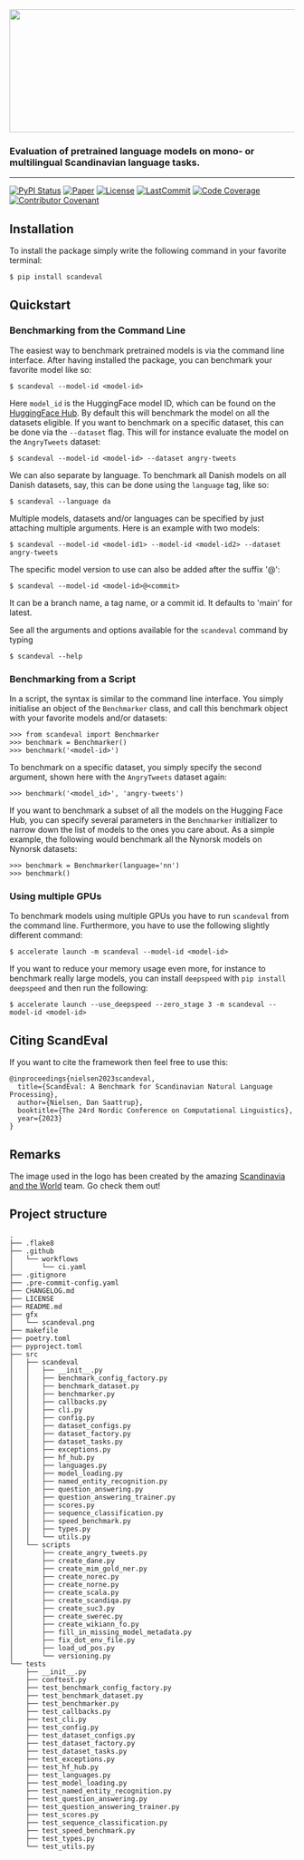 <div align='center'>
<img src="https://raw.githubusercontent.com/saattrupdan/ScandEval/main/gfx/scandeval.png" width="517" height="217">
</div>

### Evaluation of pretrained language models on mono- or multilingual Scandinavian language tasks.

______________________________________________________________________
[![PyPI Status](https://badge.fury.io/py/scandeval.svg)](https://pypi.org/project/scandeval/)
[![Paper](https://img.shields.io/badge/arXiv-2304.00906-b31b1b.svg)](https://arxiv.org/abs/2304.00906)
[![License](https://img.shields.io/github/license/saattrupdan/ScandEval)](https://github.com/saattrupdan/ScandEval/blob/main/LICENSE)
[![LastCommit](https://img.shields.io/github/last-commit/saattrupdan/ScandEval)](https://github.com/saattrupdan/ScandEval/commits/main)
[![Code Coverage](https://img.shields.io/badge/Coverage-62%25-yellow.svg)](https://github.com/saattrupdan/ScandEval/tree/main/tests)
[![Contributor Covenant](https://img.shields.io/badge/Contributor%20Covenant-2.0-4baaaa.svg)](https://github.com/saattrupdan/ScandEval/blob/main/CODE_OF_CONDUCT.md)


## Installation
To install the package simply write the following command in your favorite terminal:
```
$ pip install scandeval
```

## Quickstart
### Benchmarking from the Command Line
The easiest way to benchmark pretrained models is via the command line interface. After
having installed the package, you can benchmark your favorite model like so:
```
$ scandeval --model-id <model-id>
```

Here `model_id` is the HuggingFace model ID, which can be found on the [HuggingFace
Hub](https://huggingface.co/models). By default this will benchmark the model on all
the datasets eligible. If you want to benchmark on a specific dataset, this can be done
via the `--dataset` flag. This will for instance evaluate the model on the
`AngryTweets` dataset:
```
$ scandeval --model-id <model-id> --dataset angry-tweets
```

We can also separate by language. To benchmark all Danish models on all Danish
datasets, say, this can be done using the `language` tag, like so:
```
$ scandeval --language da
```

Multiple models, datasets and/or languages can be specified by just attaching multiple
arguments. Here is an example with two models:
```
$ scandeval --model-id <model-id1> --model-id <model-id2> --dataset angry-tweets
```

The specific model version to use can also be added after the suffix '@':
```
$ scandeval --model-id <model-id>@<commit>
```

It can be a branch name, a tag name, or a commit id. It defaults to 'main' for latest.

See all the arguments and options available for the `scandeval` command by typing
```
$ scandeval --help
```

### Benchmarking from a Script
In a script, the syntax is similar to the command line interface. You simply initialise
an object of the `Benchmarker` class, and call this benchmark object with your favorite
models and/or datasets:
```
>>> from scandeval import Benchmarker
>>> benchmark = Benchmarker()
>>> benchmark('<model-id>')
```

To benchmark on a specific dataset, you simply specify the second argument, shown here
with the `AngryTweets` dataset again:
```
>>> benchmark('<model_id>', 'angry-tweets')
```

If you want to benchmark a subset of all the models on the Hugging Face Hub, you can
specify several parameters in the `Benchmarker` initializer to narrow down the list of
models to the ones you care about. As a simple example, the following would benchmark
all the Nynorsk models on Nynorsk datasets:
```
>>> benchmark = Benchmarker(language='nn')
>>> benchmark()
```


### Using multiple GPUs
To benchmark models using multiple GPUs you have to run `scandeval` from the command
line. Furthermore, you have to use the following slightly different command:
```
$ accelerate launch -m scandeval --model-id <model-id>
```

If you want to reduce your memory usage even more, for instance to benchmark really
large models, you can install `deepspeed` with `pip install deepspeed` and then run the
following:
```
$ accelerate launch --use_deepspeed --zero_stage 3 -m scandeval --model-id <model-id>
```


## Citing ScandEval
If you want to cite the framework then feel free to use this:

```
@inproceedings{nielsen2023scandeval,
  title={ScandEval: A Benchmark for Scandinavian Natural Language Processing},
  author={Nielsen, Dan Saattrup},
  booktitle={The 24rd Nordic Conference on Computational Linguistics},
  year={2023}
}
```


## Remarks
The image used in the logo has been created by the amazing [Scandinavia and the
World](https://satwcomic.com/) team. Go check them out!


## Project structure
```
.
├── .flake8
├── .github
│   └── workflows
│       └── ci.yaml
├── .gitignore
├── .pre-commit-config.yaml
├── CHANGELOG.md
├── LICENSE
├── README.md
├── gfx
│   └── scandeval.png
├── makefile
├── poetry.toml
├── pyproject.toml
├── src
│   ├── scandeval
│   │   ├── __init__.py
│   │   ├── benchmark_config_factory.py
│   │   ├── benchmark_dataset.py
│   │   ├── benchmarker.py
│   │   ├── callbacks.py
│   │   ├── cli.py
│   │   ├── config.py
│   │   ├── dataset_configs.py
│   │   ├── dataset_factory.py
│   │   ├── dataset_tasks.py
│   │   ├── exceptions.py
│   │   ├── hf_hub.py
│   │   ├── languages.py
│   │   ├── model_loading.py
│   │   ├── named_entity_recognition.py
│   │   ├── question_answering.py
│   │   ├── question_answering_trainer.py
│   │   ├── scores.py
│   │   ├── sequence_classification.py
│   │   ├── speed_benchmark.py
│   │   ├── types.py
│   │   └── utils.py
│   └── scripts
│       ├── create_angry_tweets.py
│       ├── create_dane.py
│       ├── create_mim_gold_ner.py
│       ├── create_norec.py
│       ├── create_norne.py
│       ├── create_scala.py
│       ├── create_scandiqa.py
│       ├── create_suc3.py
│       ├── create_swerec.py
│       ├── create_wikiann_fo.py
│       ├── fill_in_missing_model_metadata.py
│       ├── fix_dot_env_file.py
│       ├── load_ud_pos.py
│       └── versioning.py
└── tests
    ├── __init__.py
    ├── conftest.py
    ├── test_benchmark_config_factory.py
    ├── test_benchmark_dataset.py
    ├── test_benchmarker.py
    ├── test_callbacks.py
    ├── test_cli.py
    ├── test_config.py
    ├── test_dataset_configs.py
    ├── test_dataset_factory.py
    ├── test_dataset_tasks.py
    ├── test_exceptions.py
    ├── test_hf_hub.py
    ├── test_languages.py
    ├── test_model_loading.py
    ├── test_named_entity_recognition.py
    ├── test_question_answering.py
    ├── test_question_answering_trainer.py
    ├── test_scores.py
    ├── test_sequence_classification.py
    ├── test_speed_benchmark.py
    ├── test_types.py
    └── test_utils.py
```

